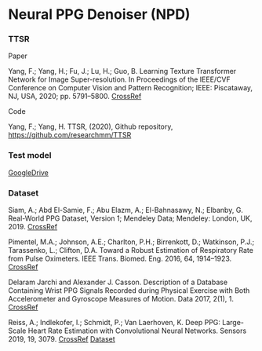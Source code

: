 # Neural PPG Denoiser (NPD)

### TTSR

Paper

Yang, F.; Yang, H.; Fu, J.; Lu, H.; Guo, B. Learning Texture Transformer Network for Image Super-resolution. In Proceedings of the
IEEE/CVF Conference on Computer Vision and Pattern Recognition; IEEE: Piscataway, NJ, USA, 2020; pp. 5791–5800. [CrossRef](https://doi.org/10.48550/arXiv.2006.04139)

Code

Yang, F.; Yang, H. TTSR, (2020), Github repository, https://github.com/researchmm/TTSR

### Test model

[GoogleDrive](https://drive.google.com/drive/folders/1IwWNDqcMlRnFNLt6Blxzs-O8i8LHvafT)

### Dataset

Siam, A.; Abd El-Samie, F.; Abu Elazm, A.; El-Bahnasawy, N.; Elbanby, G. Real-World PPG Dataset, Version 1; Mendeley Data;
Mendeley: London, UK, 2019. [CrossRef](http://doi.org/10.17632/yynb8t9x3d.1)

Pimentel, M.A.; Johnson, A.E.; Charlton, P.H.; Birrenkott, D.; Watkinson, P.J.; Tarassenko, L.; Clifton, D.A. Toward a Robust
Estimation of Respiratory Rate from Pulse Oximeters. IEEE Trans. Biomed. Eng. 2016, 64, 1914–1923. [CrossRef](http://doi.org/10.1109/TBME.2016.2613124) 

Delaram Jarchi and Alexander J. Casson. Description of a Database Containing Wrist PPG Signals Recorded during Physical Exercise with Both Accelerometer and Gyroscope Measures of Motion. Data 2017, 2(1), 1. [CrossRef](http://doi.org/10.3390/data2010001)

Reiss, A.; Indlekofer, I.; Schmidt, P.; Van Laerhoven, K. Deep PPG: Large-Scale Heart Rate Estimation with Convolutional Neural
Networks. Sensors 2019, 19, 3079. [CrossRef](https://doi.org/10.3390/s19143079) [Dataset](https://archive.ics.uci.edu/ml/datasets/PPG-DaLiA)
